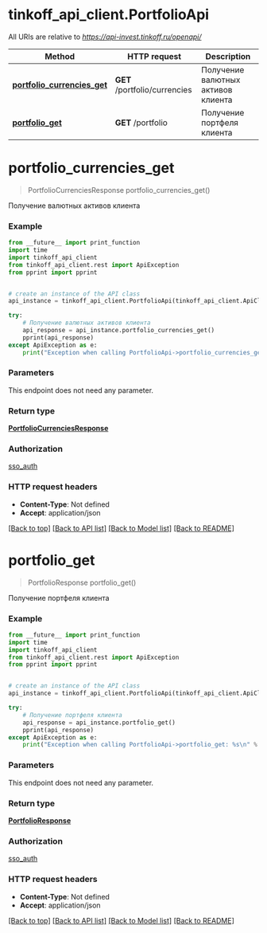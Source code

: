 # tinkoff_api_client.PortfolioApi

All URIs are relative to *https://api-invest.tinkoff.ru/openapi/*

Method | HTTP request | Description
------------- | ------------- | -------------
[**portfolio_currencies_get**](PortfolioApi.md#portfolio_currencies_get) | **GET** /portfolio/currencies | Получение валютных активов клиента
[**portfolio_get**](PortfolioApi.md#portfolio_get) | **GET** /portfolio | Получение портфеля клиента

# **portfolio_currencies_get**
> PortfolioCurrenciesResponse portfolio_currencies_get()

Получение валютных активов клиента

### Example
```python
from __future__ import print_function
import time
import tinkoff_api_client
from tinkoff_api_client.rest import ApiException
from pprint import pprint


# create an instance of the API class
api_instance = tinkoff_api_client.PortfolioApi(tinkoff_api_client.ApiClient(configuration))

try:
    # Получение валютных активов клиента
    api_response = api_instance.portfolio_currencies_get()
    pprint(api_response)
except ApiException as e:
    print("Exception when calling PortfolioApi->portfolio_currencies_get: %s\n" % e)
```

### Parameters
This endpoint does not need any parameter.

### Return type

[**PortfolioCurrenciesResponse**](PortfolioCurrenciesResponse.md)

### Authorization

[sso_auth](../README.md#sso_auth)

### HTTP request headers

 - **Content-Type**: Not defined
 - **Accept**: application/json

[[Back to top]](#) [[Back to API list]](../README.md#documentation-for-api-endpoints) [[Back to Model list]](../README.md#documentation-for-models) [[Back to README]](../README.md)

# **portfolio_get**
> PortfolioResponse portfolio_get()

Получение портфеля клиента

### Example
```python
from __future__ import print_function
import time
import tinkoff_api_client
from tinkoff_api_client.rest import ApiException
from pprint import pprint


# create an instance of the API class
api_instance = tinkoff_api_client.PortfolioApi(tinkoff_api_client.ApiClient(configuration))

try:
    # Получение портфеля клиента
    api_response = api_instance.portfolio_get()
    pprint(api_response)
except ApiException as e:
    print("Exception when calling PortfolioApi->portfolio_get: %s\n" % e)
```

### Parameters
This endpoint does not need any parameter.

### Return type

[**PortfolioResponse**](PortfolioResponse.md)

### Authorization

[sso_auth](../README.md#sso_auth)

### HTTP request headers

 - **Content-Type**: Not defined
 - **Accept**: application/json

[[Back to top]](#) [[Back to API list]](../README.md#documentation-for-api-endpoints) [[Back to Model list]](../README.md#documentation-for-models) [[Back to README]](../README.md)

